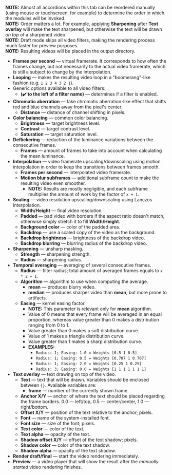 **NOTE:** Almost all accordions within this tab can be reordered manually (using mouse or touchscreen, for example) to determine the order in which the modules will be invoked.  
**NOTE:** Order matters a lot. For example, applying **Sharpening** after **Text overlay** will make the text sharpened, but otherwise the text will be drawn _on top_ of a sharpened video.  
**NOTE:** Draft mode skips all video filters, making the rendering process much faster for preview purposes.  
**NOTE:** Resulting videos will be placed in the output directory.  

* **Frames per second** — virtual framerate. It corresponds to how often the frames change, but not necessarily to the actual video framerate, which is still a subject to change by the interpolation.
* **Looping** — makes the resulting video loop in a "boomerang"-like fashion (e.g. `1 2 3 4 3 2 1`).
* Generic options available to all video filters:
    * **(✔️ to the left of a filter name)** — determines if a filter is enabled.
* **Chromatic aberration** — fake chromatic aberration-like effect that shifts red and blue channels away from the pixel's center.
    * **Distance** — distance of channel shifting in pixels.
* **Color balancing** — common color balancing.
    * **Brightness** — target brightness level.
    * **Contrast** — target contrast level.
    * **Saturation** — target saturation level.
* **Deflickering** — reduction of the luminance variations between the consecutive frames.
    * **Frames** — amount of frames to take into account when calculating the mean luminance.
* **Interpolation** — video framerate upscaling/downscaling using motion interpolation in order to keep the transitions between frames smooth.
    * **Frames per second** — interpolated video framerate.
    * **Motion blur subframes** — additional subframe count to make the resulting video even smoother.
        * **NOTE:** Results are mostly negligible, and each subframe multiplies the amount of work by the factor of `x + 1`.
* **Scaling** — video resolution upscaling/downscaling using Lanczos interpolation.
    * **Width/Height** — final video resolution.
    * **Padded** — pad video with borders if the aspect ratio doesn't match, otherwise simply stretch it to fill **Width/Height**.
    * **Background color** — color of the padded area.
    * **Backdrop** — use a scaled copy of the video as the background.
    * **Backdrop brightness** — brightness of the backdrop video.
    * **Backdrop blurring** — blurring radius of the backdrop video.
* **Sharpening** — unsharp masking.
    * **Strength** — sharpening strength.
    * **Radius** — sharpening radius.
* **Temporal averaging** — averaging of several consecutive frames.
    * **Radius** — filter radius; total amount of averaged frames equals to `x * 2 + 1`.
    * **Algorithm** — algorithm to use when computing the average.
        * **mean** — produces blurry video.
        * **median** — produces sharper video than **mean**, but more prone to artifacts.
    * **Easing** — kernel easing factor.
        * **NOTE:** This parameter is relevant only for **mean** algorithm.
        * Value of 0 means that every frame will be averaged in an equal proportion, whereas value greater than 0 makes a distribution ranging from 0 to 1.
        * Value greater than 0 makes a soft distribution curve.
        * Value of 1 makes a triangle distribution curve.
        * Value greater than 1 makes a sharp distribution curve.
        * **EXAMPLES:**
            * `Radius: 1; Easing: 1.0 = Weights [0.5 1 0.5]`
            * `Radius: 1; Easing: 0.5 = Weights [0.707 1 0.707]`
            * `Radius: 1; Easing: 2.0 = Weights [0.25 1 0.25]`
            * `Radius: 3; Easing: 0.0 = Weights [1 1 1 1 1 1 1]`
* **Text overlay** — text drawing on top of the video.
    * **Text** — text that will be drawn. Variables should be enclosed between `{}`. Available variables are:
        * **frame** — number of the currently shown frame.
    * **Anchor X/Y** — anchor of where the text should be placed regarding the frame borders. 0.0 — left/top, 0.5 — center/center, 1.0 — right/bottom.
    * **Offset X/Y** — position of the text relative to the anchor; pixels.
    * **Font** — name of the system-installed font.
    * **Font size** — size of the font; pixels.
    * **Text color** — color of the text.
    * **Text alpha** — opacity of the text.
    * **Shadow offset X/Y** — offset of the text shadow; pixels.
    * **Shadow color** — color of the text shadow.
    * **Shadow alpha** — opacity of the text shadow.
* **Render draft/final** — start the video rendering immediately.
* **Preview** — a video player that will show the result after the _manually started_ video rendering finishes.
